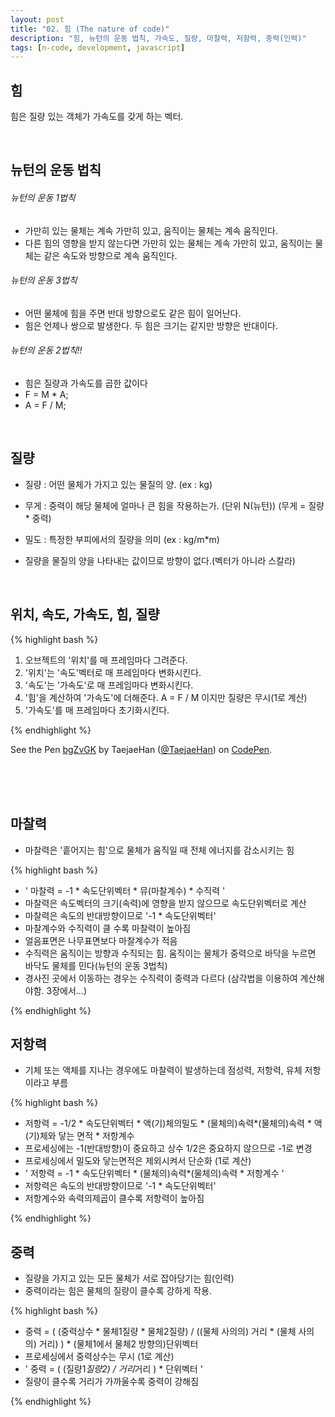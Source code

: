 ```yaml
---
layout: post
title: "02. 힘 (The nature of code)"
description: "힘, 뉴턴의 운동 법칙, 가속도, 질량, 마찰력, 저항력, 중력(인력)"
tags: [n-code, development, javascript]
---
```


## 힘

힘은 질량 있는 객체가 가속도를 갖게 하는 벡터.

<br>

## 뉴턴의 운동 법칙

###### 뉴턴의 운동 1법칙
- 가만히 있는 물체는 계속 가만히 있고, 움직이는 물체는 계속 움직인다.
- 다른 힘의 영향을 받지 않는다면 가만히 있는 물체는 계속 가만히 있고, 움직이는 물체는 같은 속도와 방향으로 계속 움직인다.

###### 뉴턴의 운동 3법칙
- 어떤 물체에 힘을 주면 반대 방향으로도 같은 힘이 일어난다.
- 힘은 언제나 쌍으로 발생한다. 두 힘은 크기는 같지만 방향은 반대이다.

###### 뉴턴의 운동 2법칙!!
- 힘은 질량과 가속도를 곱한 값이다
- F = M * A;
- A = F / M;

<br>

## 질량

- 질량 : 어떤 물체가 가지고 있는 물질의 양. (ex : kg)
- 무게 : 중력이 해당 물체에 얼마나 큰 힘을 작용하는가. (단위 N(뉴턴)) (무게 = 질량 * 중력)
- 밀도 : 특정한 부피에서의 질량을 의미 (ex : kg/m*m)

- 질량을 물질의 양을 나타내는 값이므로 방향이 없다.(벡터가 아니라 스칼라)

<br>

## 위치, 속도, 가속도, 힘, 질량

{% highlight bash %}

1. 오브젝트의 '위치'를 매 프레임마다 그려준다.
2. '위치'는 '속도'벡터로 매 프레임마다 변화시킨다.
3. '속도'는 '가속도'로 매 프레임마다 변화시킨다.
4. '힘'을 계산하여 '가속도'에 더해준다. 
    A = F / M 이지만 질량은 무시(1로 계산)
5. '가속도'를 매 프레임마다 초기화시킨다.

{% endhighlight %}


<p data-height="400" data-theme-id="0" data-slug-hash="bgZvGK" data-default-tab="result" data-user="TaejaeHan" data-embed-version="2" data-pen-title="bgZvGK" class="codepen">See the Pen <a href="https://codepen.io/TaejaeHan/pen/bgZvGK/">bgZvGK</a> by TaejaeHan (<a href="http://codepen.io/TaejaeHan">@TaejaeHan</a>) on <a href="http://codepen.io">CodePen</a>.</p>
<script async src="https://production-assets.codepen.io/assets/embed/ei.js"></script>

<br><br><br>

## 마찰력

- 마찰력은 '흩어지는 힘'으로 물체가 움직일 때 전체 에너지를 감소시키는 힘

{% highlight bash %}

- ' 마찰력 = -1 * 속도단위벡터 * 뮤(마찰계수) * 수직력 '
- 마찰력은 속도벡터의 크기(속력)에 영향을 받지 않으므로 속도단위벡터로 계산
- 마찰력은 속도의 반대방향이므로 '-1 * 속도단위벡터'
- 마찰계수와 수직력이 클 수록 마찰력이 높아짐
- 얼음표면은 나무표면보다 마찰계수가 적음
- 수직력은 움직이는 방향과 수직되는 힘. 움직이는 물체가 중력으로 
바닥을 누르면 바닥도 물체를 민다(뉴턴의 운동 3법칙)
- 경사진 곳에서 이동하는 경우는 수직력이 중력과 다르다
(삼각법을 이용하여 계산해야함. 3장에서...)

{% endhighlight %}



## 저항력

- 기체 또는 액체를 지나는 경우에도 마찰력이 발생하는데 점성력, 저항력, 유체 저항이라고 부름

{% highlight bash %}

- 저항력 = -1/2 * 속도단위벡터 * 액(기)체의밀도 * 
(물체의)속력*(물체의)속력 * 액(기)체와 닿는 면적 * 저항계수
- 프로세싱에는 -1(반대방향)이 중요하고 상수 1/2은 
중요하지 않으므로 -1로 변경
- 프로세싱에서 밀도와 닿는면적은 제외시켜서 단순화 (1로 계산)
- ' 저항력 = -1 * 속도단위벡터 * (물체의)속력*(물체의)속력 * 저항계수 '
- 저항력은 속도의 반대방향이므로 '-1 * 속도단위벡터'
- 저항계수와 속력의제곱이 클수록 저항력이 높아짐

{% endhighlight %}

## 중력

- 질량을 가지고 있는 모든 물체가 서로 잡아당기는 힘(인력)
- 중력이라는 힘은 물체의 질량이 클수록 강하게 작용.

{% highlight bash %}

- 중력 = ( (중력상수 * 물체1질량 * 물체2질량) / 
((물체 사의의) 거리 * (물체 사의의) 거리) ) * 
(물체1에서 물체2 방향의)단위벡터
- 프로세싱에서 중력상수는 무시 (1로 계산)
- ' 중력 = ( (질량1*질량2) / 거리*거리 ) * 단위벡터 '
- 질량이 클수록 거리가 가까울수록 중력이 강해짐

{% endhighlight %}


